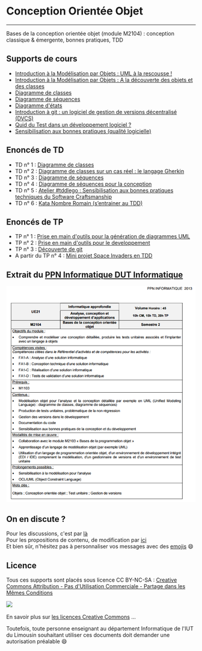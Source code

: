 # Conception Orientée Objet
---
Bases de la conception orientée objet (module M2104) : conception classique & émergente, bonnes pratiques, TDD

## Supports de cours

- [Introduction à la Modélisation par Objets : UML à la rescousse !](slides/1_IntroductionModelisationObjet_UML.pdf)  
- [Introduction à la Modélisation par Objets : A la découverte des objets et des classes](slides/2_IntroductionModelisationObjet_DecouverteClassesObjet.pdf)   
- [Diagramme de classes](slides/3_DiagrammesDeClasses.pdf)  
- [Diagramme de séquences](slides/4_DiagrammesDeSequence.pdf) 
- [Diagramme d'états](slides/5_DiagrammesEtat.pdf) 
- [Introduction à git : un logiciel de gestion de versions décentralisé (DVCS)](slides/6_GestionnaireDeVersion_Git.pdf)
- [Quid du Test dans un développement logiciel ?](slides/7_Tests.pdf)  
- [Sensibilisation aux bonnes pratiques (qualité logicielle)](slides/8_QualiteLogicielle_CleanCode.pdf) 



## Enoncés de TD

- TD n° 1 : [Diagramme de classes](TD/M2104_DiagrammeClasses.pdf)
- TD n° 2 : [Diagramme de classes sur un cas réel : le langage Gherkin](https://github.com/iblasquez/tuto_bdd_gherkin)  
- TD n° 3 : [Diagramme de séquences](TD/M2104_DiagrammeSequence.pdf) 
- TD n° 4 : [Diagramme de séquences pour la conception](TD/M2104_DiagrammeSequencePourLaConception.pdf) 
- TD n° 5 : [Atelier #tddlego : Sensibilisation aux bonnes pratiques techniques du Software Craftsmanship](https://github.com/iblasquez/atelier-bonnes-pratiques-tdd-lego) 
- TD n° 6 : [Kata Nombre Romain (s’entrainer au TDD)](TD/M2104_KataNombreRomain.pdf) 

## Enoncés de TP

- TP n° 1 : [Prise en main d'outils pour la génération de diagrammes UML](TP/M2104_TP1_OutilsUML.md) 
- TP n° 2 : [Prise en main d'outils pour le developpement](TP/M2104_TP2_OutilsDeveloppement.md)  
- TP n° 3 : [Découverte de git](TP/M2104_TP3_Git_Egit.md)
- A partir du TP n° 4 : [Mini projet Space Invaders en TDD](https://github.com/iblasquez/tdd_spaceInvaders)

## Extrait du [PPN Informatique DUT Informatique](https://cache.media.enseignementsup-recherche.gouv.fr/file/25/09/7/PPN_INFORMATIQUE_256097.pdf)

![M2104 : Extrait PNN DUT Informatique](ressources/M2104_PPN_DUTInformatique.png)

## On en discute ?
Pour les discussions, c'est par [là](https://github.com/iblasquez/enseignement-iut-m2104/issues)  
Pour les propositions de contenu, de modification par [ici](https://github.com/iblasquez/enseignement-iut-m2104/pulls)  
Et bien sûr, n'hésitez pas à personnaliser vos messages avec des [emojis](http://www.webpagefx.com/tools/emoji-cheat-sheet/) :smile:

Licence
-------

Tous ces supports sont placés sous licence CC BY-NC-SA :  [Creative Commons
Attribution - Pas d'Utilisation Commerciale - Partage dans les Mêmes Conditions](https://creativecommons.org/licenses/by-nc-sa/4.0/)

<img src="https://licensebuttons.net/l/by-nc-sa/3.0/88x31.png" width="100">

En savoir plus sur [les licences Creative Commons](https://creativecommons.org/licenses/?lang=fr-FR) ...

Toutefois, toute personne enseignant au département Informatique de l'IUT du Limousin souhaitant utiliser ces documents doit demander une autorisation préalable :smile:

